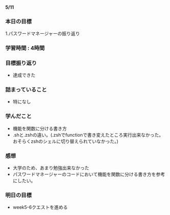 #### 5/11
### 本日の目標
1.パスワードマネージャーの振り返り
### 学習時間 : 4時間
### 目標振り返り
- 達成できた
### 詰まっていること
- 特になし
### 学んだこと
- 機能を関数に分ける書き方
- .shと.zshの違い。(.zshでfunctionで書き変えたところ実行出来なかった。おそらくzshのシェルに切り替えられていなかった。)
### 感想
- 大学のため、あまり勉強出来なかった
- パスワードマネージャーのコードにおいて機能を関数に分ける書き方を参考にしたい。
### 明日の目標
- week5-6クエストを進める
